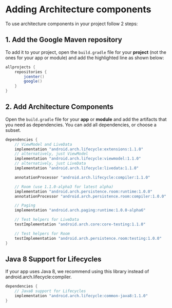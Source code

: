 # Adding Architecture components

To use architecture components in your project follow 2 steps:

## 1. Add the Google Maven repository

To add it to your project, open the `build.gradle` file for your **project** (not the ones for your app or module) and add the highlighted line as shown below:

```Java
allprojects {
    repositories {
        jcenter()
        google()
    }
}
```

## 2. Add Architecture Components

Open the `build.gradle` file for your **app** or **module** and add the artifacts that you need as dependencies. You can add all dependencies, or choose a subset.

```Java
dependencies {
    // ViewModel and LiveData
    implementation "android.arch.lifecycle:extensions:1.1.0"
    // alternatively, just ViewModel
    implementation "android.arch.lifecycle:viewmodel:1.1.0"
    // alternatively, just LiveData
    implementation "android.arch.lifecycle:livedata:1.1.0"

    annotationProcessor "android.arch.lifecycle:compiler:1.1.0"

    // Room (use 1.1.0-alpha3 for latest alpha)
    implementation "android.arch.persistence.room:runtime:1.0.0"
    annotationProcessor "android.arch.persistence.room:compiler:1.0.0"

    // Paging
    implementation "android.arch.paging:runtime:1.0.0-alpha6"

    // Test helpers for LiveData
    testImplementation "android.arch.core:core-testing:1.1.0"

    // Test helpers for Room
    testImplementation "android.arch.persistence.room:testing:1.0.0"
}
```

## Java 8 Support for Lifecycles

If your app uses Java 8, we recommend using this library instead of android.arch.lifecycle:compiler.

```Java
dependencies {
    // Java8 support for Lifecycles
    implementation "android.arch.lifecycle:common-java8:1.1.0"
}
```